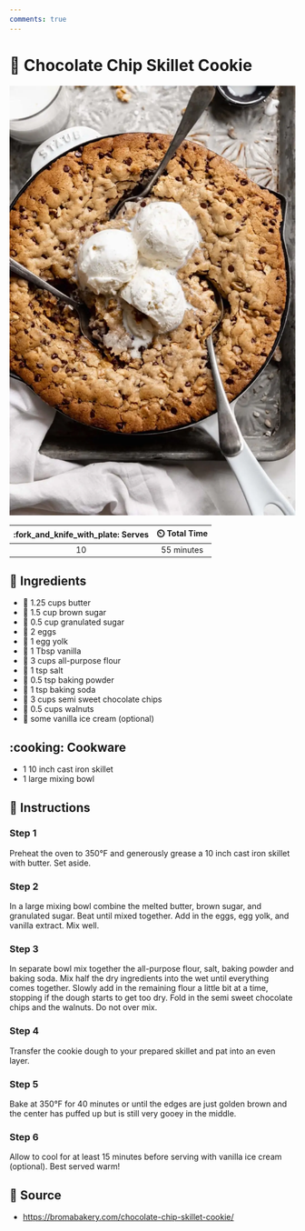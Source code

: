 ```yaml
---
comments: true
---
```

# :cookie: Chocolate Chip Skillet Cookie

![Chocolate Chip Skillet Cookie](../assets/images/chocolate-chip-skillet-cookie.png)

| :fork_and_knife_with_plate: Serves | :timer_clock: Total Time |
|:----------------------------------:|:-----------------------: |
| 10 | 55 minutes |

## :salt: Ingredients

- :butter: 1.25 cups butter
- :maple_leaf: 1.5 cup brown sugar
- :candy: 0.5 cup granulated sugar
- :egg: 2 eggs
- :egg: 1 egg yolk
- :icecream: 1 Tbsp vanilla
- :ear_of_rice: 3 cups all-purpose flour
- :salt: 1 tsp salt
- :dash: 0.5 tsp baking powder
- :cup_with_straw: 1 tsp baking soda
- :chocolate_bar: 3 cups semi sweet chocolate chips
- :chestnut: 0.5 cups walnuts
- :icecream: some vanilla ice cream (optional)

## :cooking: Cookware

- 1 10 inch cast iron skillet
- 1 large mixing bowl

## :pencil: Instructions

### Step 1

Preheat the oven to 350°F and generously grease a 10 inch cast iron skillet with butter. Set aside.

### Step 2

In a large mixing bowl combine the melted butter, brown sugar, and granulated sugar. Beat until mixed together. Add in
the eggs, egg yolk, and vanilla extract. Mix well.

### Step 3

In separate bowl mix together the all-purpose flour, salt, baking powder and baking soda. Mix half the dry ingredients
into the wet until everything comes together. Slowly add in the remaining flour a little bit at a time, stopping if the
dough starts to get too dry. Fold in the semi sweet chocolate chips and the walnuts. Do not over mix.

### Step 4

Transfer the cookie dough to your prepared skillet and pat into an even layer.

### Step 5

Bake at 350°F for 40 minutes or until the edges are just golden brown and the center has puffed up but is still very
gooey in the middle.

### Step 6

Allow to cool for at least 15 minutes before serving with vanilla ice cream (optional). Best served warm!

## :link: Source

- <https://bromabakery.com/chocolate-chip-skillet-cookie/>
